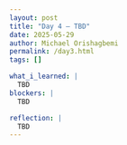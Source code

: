 ```yaml
---
layout: post
title: "Day 4 – TBD"
date: 2025-05-29
author: Michael Orishagbemi
permalink: /day3.html
tags: []

what_i_learned: |
  TBD
blockers: |
  TBD

reflection: |
  TBD
---
```

